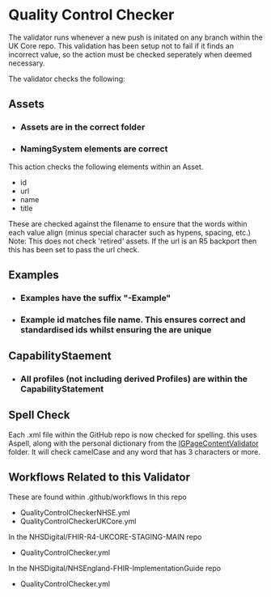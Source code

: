 # Quality Control Checker
The validator runs whenever a new push is initated on any branch within the UK Core repo. This validation has been setup not to fail if it finds an incorrect value, so the action must be checked seperately when deemed necessary. 

The validator checks the following:

## Assets
- ### Assets are in the correct folder
- ### NamingSystem elements are correct
This action checks the following elements within an Asset.
- id
- url
- name
- title

These are checked against the filename to ensure that the words within each value align (minus special character such as hypens, spacing, etc.)  
Note: This does not check 'retired' assets. If the url is an R5 backport then this has been set to pass the url check.

## Examples
- ### Examples have the suffix "-Example"
- ### Example id matches file name. This ensures correct and standardised ids whilst ensuring the are unique

## CapabilityStaement
- ### All profiles (not including derived Profiles) are within the CapabilityStatement

## Spell Check
Each .xml file within the GitHub repo is now checked for spelling. this uses Aspell, along with the personal dictionary from the [IGPageContentValidator](https://github.com/NHSDigital/IOPS-FHIR-Test-Scripts/tree/main/IGPageContentValidator) folder. It will check camelCase and any word that has 3 characters or more.


## Workflows Related to this Validator

These are found within .github/workflows
In this repo
- QualityControlCheckerNHSE.yml
- QualityControlCheckerUKCore.yml

In the NHSDigital/FHIR-R4-UKCORE-STAGING-MAIN repo
- QualityControlChecker.yml

In the NHSDigital/NHSEngland-FHIR-ImplementationGuide repo
- QualityControlChecker.yml
